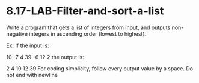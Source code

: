 # 8.17-LAB-Filter-and-sort-a-list
Write a program that gets a list of integers from input, and outputs non-negative integers in ascending order (lowest to highest).

Ex: If the input is:

10 -7 4 39 -6 12 2
the output is:

2 4 10 12 39
For coding simplicity, follow every output value by a space. Do not end with newline
